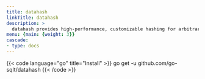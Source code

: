 ```yaml
---
title: datahash
linkTitle: datahash
description: >
  datahash provides high-performance, customizable hashing for arbitrary Go values with zero dependencies.
menu: {main: {weight: 3}}
cascade:
- type: docs
---
```


{{< code language="go" title="Install" >}}
go get -u github.com/go-sqlt/datahash
{{< /code >}}
